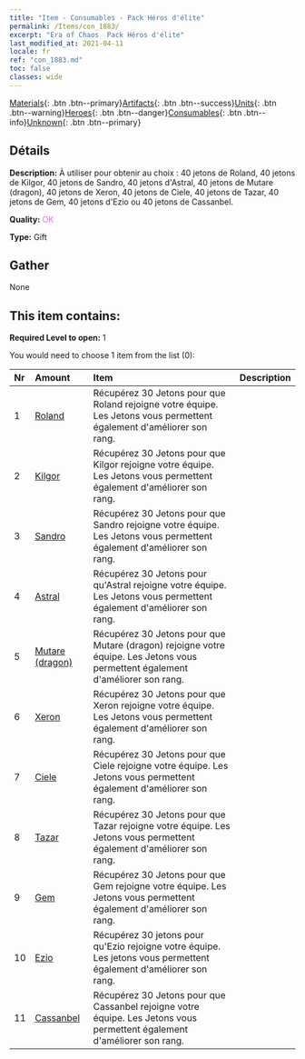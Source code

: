 ```yaml
---
title: "Item - Consumables - Pack Héros d'élite"
permalink: /Items/con_1883/
excerpt: "Era of Chaos  Pack Héros d'élite"
last_modified_at: 2021-04-11
locale: fr
ref: "con_1883.md"
toc: false
classes: wide
---
```

 [Materials](/fr/Items/){: .btn .btn--primary}[Artifacts](/fr/Items/Artifacts/){: .btn .btn--success}[Units](/fr/Items/Units/){: .btn .btn--warning}[Heroes](/fr/Items/Heroes/){: .btn .btn--danger}[Consumables](/fr/Items/Consumables/){: .btn .btn--info}[Unknown](/fr/Items/Unknown/){: .btn .btn--primary}

## Détails
 **Description:** À utiliser pour obtenir au choix : 40 jetons de Roland, 40 jetons de Kilgor, 40 jetons de Sandro, 40 jetons d'Astral, 40 jetons de Mutare (dragon), 40 jetons de Xeron, 40 jetons de Ciele, 40 jetons de Tazar, 40 jetons de Gem, 40 jetons d'Ezio ou 40 jetons de Cassanbel.

 **Quality:** <span style="color: #DA70D6">OK</span>

 **Type:** Gift

## Gather

  None

## This item contains:

 **Required Level to open:** 1

 You would need to choose 1 item from the list (0):

  | Nr | Amount |     Item    | Description |
  |:---|:-------|:------------|:-----------:|
  | 1 | [Roland](/fr/Items/her_362/) | Récupérez 30 Jetons pour que Roland rejoigne votre équipe. Les Jetons vous permettent également d'améliorer son rang. | 
  | 2 | [Kilgor](/fr/Items/her_374/) | Récupérez 30 Jetons pour que Kilgor rejoigne votre équipe. Les Jetons vous permettent également d'améliorer son rang. | 
  | 3 | [Sandro](/fr/Items/her_371/) | Récupérez 30 Jetons pour que Sandro rejoigne votre équipe. Les Jetons vous permettent également d'améliorer son rang. | 
  | 4 | [Astral](/fr/Items/her_388/) | Récupérez 30 Jetons pour qu'Astral rejoigne votre équipe. Les Jetons vous permettent également d'améliorer son rang. | 
  | 5 | [Mutare (dragon)](/fr/Items/her_390/) | Récupérez 30 Jetons pour que Mutare (dragon) rejoigne votre équipe. Les Jetons vous permettent également d'améliorer son rang. | 
  | 6 | [Xeron](/fr/Items/her_383/) | Récupérez 30 Jetons pour que Xeron rejoigne votre équipe. Les Jetons vous permettent également d'améliorer son rang. | 
  | 7 | [Ciele](/fr/Items/her_382/) | Récupérez 30 Jetons pour que Ciele rejoigne votre équipe. Les Jetons vous permettent également d'améliorer son rang. | 
  | 8 | [Tazar](/fr/Items/her_393/) | Récupérez 30 Jetons pour que Tazar rejoigne votre équipe. Les Jetons vous permettent également d'améliorer son rang. | 
  | 9 | [Gem](/fr/Items/her_369/) | Récupérez 30 Jetons pour que Gem rejoigne votre équipe. Les Jetons vous permettent également d'améliorer son rang. | 
  | 10 | [Ezio](/fr/Items/her_398/) | Récupérez 30 jetons pour qu'Ezio rejoigne votre équipe. Les jetons vous permettent également d'améliorer son rang. | 
  | 11 | [Cassanbel](/fr/Items/her_396/) | Récupérez 30 Jetons pour que Cassanbel rejoigne votre équipe. Les Jetons vous permettent également d'améliorer son rang. | 
